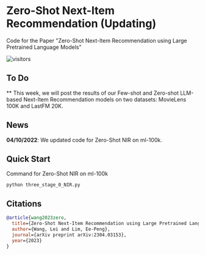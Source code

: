 # Zero-Shot Next-Item Recommendation (Updating)
Code for the Paper "Zero-Shot Next-Item Recommendation using Large Pretrained Language Models"

![visitors](https://visitor-badge.glitch.me/badge?page_id=AGI-Edgerunners/LLM-Next-Item-Rec)

## To Do

** This week, we will post the results of our Few-shot and Zero-shot LLM-based Next-Item Recommendation models on two datasets: MovieLens 100K and LastFM 20K.

## News

**04/10/2022**: We updated code for Zero-Shot NIR on ml-100k.<br/>

## Quick Start

Command for Zero-Shot NIR on ml-100k 
~~~
python three_stage_0_NIR.py
~~~


## Citations

```bibtex
@article{wang2023zero,
  title={Zero-Shot Next-Item Recommendation using Large Pretrained Language Models},
  author={Wang, Lei and Lim, Ee-Peng},
  journal={arXiv preprint arXiv:2304.03153},
  year={2023}
}
```
